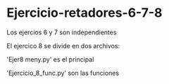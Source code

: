 # Ejercicio-retadores-6-7-8
Los ejercios 6 y 7 son independientes

El ejercico 8 se divide en dos archivos:

'Ejer8 meny.py'          es el principal

'Ejercicio_8_func.py'  son las funciones
